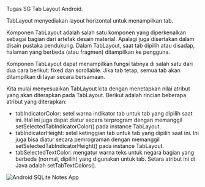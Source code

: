 Tugas SG Tab Layout Android.

TabLayout menyediakan layout horizontal untuk menampilkan tab.

Komponen TabLayout adalah salah satu komponen yang diperkenalkan sebagai bagian dari artefak desain material. Apalagi juga disertakan dalam disain pustaka pendukung. Dalam TabLayout, saat tab dipilih atau disadap, halaman yang berbeda (atau fragmen) ditampilkan ke pengguna.

Komponen TabLayout dapat menampilkan fungsi tabnya di salah satu dari dua cara berikut: fixed dan scrollable. Jika tab tetap, semua tab akan ditampilkan di layar secara bersamaan.

Kita mulai menyesuaikan TabLayout kita dengan menetapkan nilai atribut yang akan diterapkan pada TabLayout. Berikut adalah rincian beberapa atribut yang diterapkan:

- tabIndicatorColor: setel warna indikator tab untuk tab yang dipilih saat ini. Hal ini juga dapat diatur secara terprogram dengan memanggil setSelectedTabIndicatorColor() pada instance TabLayout.
- tabIndicatorHeight: setel ketinggian tab untuk tab yang dipilih saat ini. Ini juga bisa diatur secara pemrograman dengan memanggil setSelectedTabIndicatorHeight() pada instance TabLayout.
- tabSelectedTextColor: mengatur warna teks untuk negara bagian yang berbeda (normal, dipilih) yang digunakan untuk tab. Setara atribut ini di Java adalah setTabTextColors().




![Android SQLite Notes App](https://www.androidhive.info/wp-content/uploads/2011/11/android-sqlite-notes-app.png)
